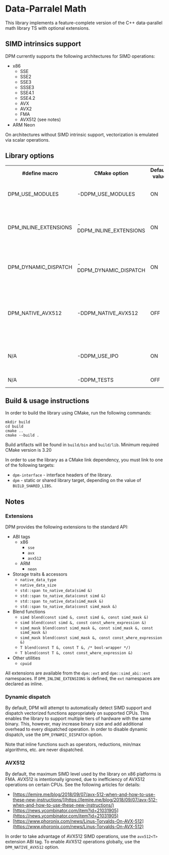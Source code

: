 # Data-Parralel Math

This library implements a feature-complete version of the C++ data-parallel math library TS with optional extensions.

## SIMD intrinsics support

DPM currently supports the following architectures for SIMD operations:

- x86
    - SSE
    - SSE2
    - SSE3
    - SSSE3
    - SSE4.1
    - SSE4.2
    - AVX
    - AVX2
    - FMA
    - AVX512 (see notes)
- ARM Neon

On architectures without SIMD intrinsic support, vectorization is emulated via scalar operations.

## Library options

<table>
  <tr><th>#define macro</th><th>CMake option</th><th>Default value</th><th>Description</th></tr>
  <tr>
    <td>DPM_USE_MODULES</td>
    <td>-DDPM_USE_MODULES</td>
    <td>ON</td>
    <td>Toggles support for C++20 modules</td>
  </tr>
  <tr>
    <td>DPM_INLINE_EXTENSIONS</td>
    <td>-DDPM_INLINE_EXTENSIONS</td>
    <td>ON</td>
    <td>Toggles inlining of the library extension namespace (see notes)</td>
  </tr>
  <tr>
    <td>DPM_DYNAMIC_DISPATCH</td>
    <td>-DDPM_DYNAMIC_DISPATCH</td>
    <td>ON</td>
    <td>Toggles runtime detection & dispatch of SIMD operations</td>
  </tr>
  <tr>
    <td>DPM_NATIVE_AVX512</td>
    <td>-DDPM_NATIVE_AVX512</td>
    <td>OFF</td>
    <td>Toggles global support for AVX512 instructions on x86 targets (see notes)</td>
  </tr>
  <tr>
    <td>N/A</td>
    <td>-DDPM_USE_IPO</td>
    <td>ON</td>
    <td>Toggles support for inter-procedural optimization</td>
  </tr>
  <tr>
    <td>N/A</td>
    <td>-DDPM_TESTS</td>
    <td>OFF</td>
    <td>Enables unit test target</td>
  </tr>
</table>

## Build & usage instructions

In order to build the library using CMake, run the following commands:

```shell
mkdir build
cd build
cmake ..
cmake --build .
```

Build artifacts will be found in `build/bin` and `build/lib`. Minimum required CMake version is 3.20

In order to use the library as a CMake link dependency, you must link to one of the following targets:

* `dpm-interface` - interface headers of the library.
* `dpm` - static or shared library target, depending on the value of `BUILD_SHARED_LIBS`.

## Notes

### Extensions

DPM provides the following extensions to the standard API:

* ABI tags
    * x86
        * `sse`
        * `avx`
        * `avx512`
    * ARM
        * `neon`
* Storage traits & accessors
    * `native_data_type`
    * `native_data_size`
    * `std::span to_native_data(simd &)`
    * `std::span to_native_data(const simd &)`
    * `std::span to_native_data(simd_mask &)`
    * `std::span to_native_data(const simd_mask &)`
* Blend functions
    * `simd blend(const simd &, const simd &, const simd_mask &)`
    * `simd blend(const simd &, const const_where_expression &)`
    * `simd_mask blend(const simd_mask &, const simd_mask &, const simd_mask &)`
    * `simd_mask blend(const simd_mask &, const const_where_expression &)`
    * `T blend(const T &, const T &, /* bool-wrapper */)`
    * `T blend(const T &, const const_where_expression &)`
* Other utilities
    * `cpuid`

All extensions are available from the `dpm::ext` and `dpm::simd_abi::ext` namespaces. If `DPM_INLINE_EXTENSIONS` is
defined, the `ext` namespaces are declared as inline.

### Dynamic dispatch

By default, DPM will attempt to automatically detect SIMD support and dispatch vectorized functions appropriately on
supported CPUs. This enables the library to support multiple tiers of hardware with the same binary. This, however, may
increase binary size and add additional overhead to every dispatched operation. In order to disable dynamic dispatch,
use the `DPM_DYNAMIC_DISPATCH` option.

Note that inline functions such as operators, reductions, min/max algorithms, etc. are never dispatched.

### AVX512

By default, the maximum SIMD level used by the library on x86 platforms is FMA. AVX512 is intentionally ignored, due to
inefficiency of AVX512 operations on certain CPUs. See the following articles for details:

- [https://lemire.me/blog/2018/09/07/avx-512-when-and-how-to-use-these-new-instructions/](https://lemire.me/blog/2018/09/07/avx-512-when-and-how-to-use-these-new-instructions/)
- [https://news.ycombinator.com/item?id=21031905](https://news.ycombinator.com/item?id=21031905)
- [https://www.phoronix.com/news/Linus-Torvalds-On-AVX-512](https://www.phoronix.com/news/Linus-Torvalds-On-AVX-512)

In order to take advantage of AVX512 SIMD operations, use the `avx512<T>` extension ABI tag.
To enable AVX512 operations globally, use the `DPM_NATIVE_AVX512` option.
